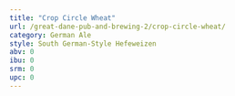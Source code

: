 ```yaml
---
title: "Crop Circle Wheat"
url: /great-dane-pub-and-brewing-2/crop-circle-wheat/
category: German Ale
style: South German-Style Hefeweizen
abv: 0
ibu: 0
srm: 0
upc: 0
---
```


